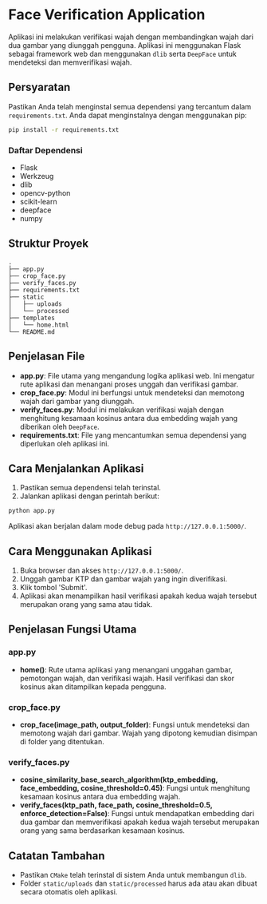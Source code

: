 
# Face Verification Application

Aplikasi ini melakukan verifikasi wajah dengan membandingkan wajah dari dua gambar yang diunggah pengguna. Aplikasi ini menggunakan Flask sebagai framework web dan menggunakan `dlib` serta `DeepFace` untuk mendeteksi dan memverifikasi wajah.

## Persyaratan

Pastikan Anda telah menginstal semua dependensi yang tercantum dalam `requirements.txt`. Anda dapat menginstalnya dengan menggunakan pip:

```bash
pip install -r requirements.txt
```

### Daftar Dependensi

- Flask
- Werkzeug
- dlib
- opencv-python
- scikit-learn
- deepface
- numpy

## Struktur Proyek

```
.
├── app.py
├── crop_face.py
├── verify_faces.py
├── requirements.txt
├── static
│   ├── uploads
│   └── processed
├── templates
│   └── home.html
└── README.md
```

## Penjelasan File

- **app.py**: File utama yang mengandung logika aplikasi web. Ini mengatur rute aplikasi dan menangani proses unggah dan verifikasi gambar.
- **crop_face.py**: Modul ini berfungsi untuk mendeteksi dan memotong wajah dari gambar yang diunggah.
- **verify_faces.py**: Modul ini melakukan verifikasi wajah dengan menghitung kesamaan kosinus antara dua embedding wajah yang diberikan oleh `DeepFace`.
- **requirements.txt**: File yang mencantumkan semua dependensi yang diperlukan oleh aplikasi ini.

## Cara Menjalankan Aplikasi

1. Pastikan semua dependensi telah terinstal.
2. Jalankan aplikasi dengan perintah berikut:

```bash
python app.py
```

Aplikasi akan berjalan dalam mode debug pada `http://127.0.0.1:5000/`.

## Cara Menggunakan Aplikasi

1. Buka browser dan akses `http://127.0.0.1:5000/`.
2. Unggah gambar KTP dan gambar wajah yang ingin diverifikasi.
3. Klik tombol 'Submit'.
4. Aplikasi akan menampilkan hasil verifikasi apakah kedua wajah tersebut merupakan orang yang sama atau tidak.

## Penjelasan Fungsi Utama

### app.py

- **home()**: Rute utama aplikasi yang menangani unggahan gambar, pemotongan wajah, dan verifikasi wajah. Hasil verifikasi dan skor kosinus akan ditampilkan kepada pengguna.

### crop_face.py

- **crop_face(image_path, output_folder)**: Fungsi untuk mendeteksi dan memotong wajah dari gambar. Wajah yang dipotong kemudian disimpan di folder yang ditentukan.

### verify_faces.py

- **cosine_similarity_base_search_algorithm(ktp_embedding, face_embedding, cosine_threshold=0.45)**: Fungsi untuk menghitung kesamaan kosinus antara dua embedding wajah.
- **verify_faces(ktp_path, face_path, cosine_threshold=0.5, enforce_detection=False)**: Fungsi untuk mendapatkan embedding dari dua gambar dan memverifikasi apakah kedua wajah tersebut merupakan orang yang sama berdasarkan kesamaan kosinus.

## Catatan Tambahan

- Pastikan `CMake` telah terinstal di sistem Anda untuk membangun `dlib`.
- Folder `static/uploads` dan `static/processed` harus ada atau akan dibuat secara otomatis oleh aplikasi.

